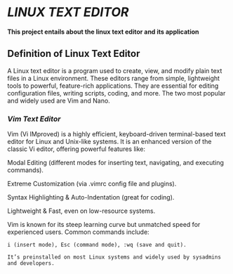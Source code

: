 # *LINUX TEXT EDITOR*
 **This project entails about the linux text editor and its application**

 ## Definition of Linux Text Editor
   A Linux text editor is a program used to create, view, and modify plain text files in a Linux environment. These editors range from simple, lightweight tools to powerful, feature-rich applications. They are essential for editing configuration files, writing scripts, coding, and more. The two most popular and widely used are Vim and Nano.

### *Vim Text Editor*
   Vim (Vi IMproved) is a highly efficient, keyboard-driven terminal-based text editor for Linux and Unix-like systems. It is an enhanced version of the classic Vi editor, offering powerful features like:

   Modal Editing (different modes for inserting text, navigating, and executing commands).

   Extreme Customization (via .vimrc config file and plugins).

   Syntax Highlighting & Auto-Indentation (great for coding).

   Lightweight & Fast, even on low-resource systems.

   Vim is known for its steep learning curve but unmatched speed for experienced users. Common commands include:

    i (insert mode), Esc (command mode), :wq (save and quit).

    It’s preinstalled on most Linux systems and widely used by sysadmins and developers.
